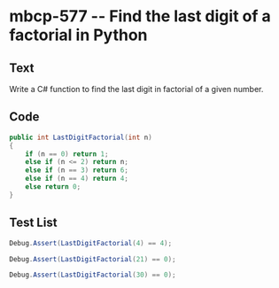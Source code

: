 # mbcp-577 -- Find the last digit of a factorial in Python

## Text

Write a C# function to find the last digit in factorial of a given number.

## Code

```csharp
public int LastDigitFactorial(int n) 
{
    if (n == 0) return 1;
    else if (n <= 2) return n;
    else if (n == 3) return 6;
    else if (n == 4) return 4;
    else return 0;
}
```

## Test List

```csharp
Debug.Assert(LastDigitFactorial(4) == 4);
```

```csharp
Debug.Assert(LastDigitFactorial(21) == 0);
```

```csharp
Debug.Assert(LastDigitFactorial(30) == 0);
```

